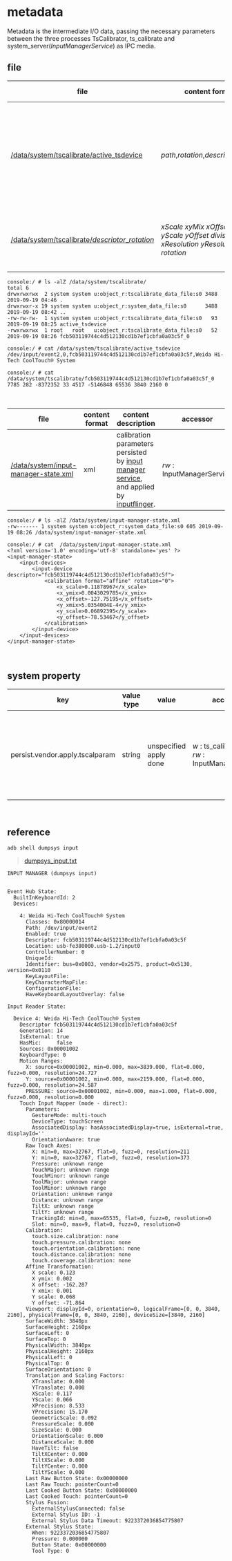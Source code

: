 # metadata
Metadata is the intermediate I/O data, passing the necessary parameters between the three processes TsCalibrator, ts_calibrate and system_server(*InputManagerService*) as IPC media.



## file

| file | content format | content description | accessor |
| --- | --- | --- | --- |
| [/data/system/tscalibrate/active_tsdevice](./device_rootdir/data/system/tscalibrate/active_tsdevice) | _path_,_rotation_,_descriptor_,_name_ | identify which touch screen is active, and record its 4 token, _path_, _rotation_, _descriptor_, _name_, that splitter is comma(_,_).   | _w_ : TsCalibrator<br/> _r_ : ts_calibrate / InputManagerService  |
| [/data/system/tscalibrate/*descriptor*_*rotation*](./device_rootdir/data/system/tscalibrate/fcb503119744c4d512130cd1b7ef1cbfa0a03c5f_0) | _xScale_ _xyMix_ _xOffset_ _yxMix_ _yScale_ _yOffset_ _divisor_ _xResolution_ _yResolution_ _rotation_ |   record 10 calibration parameters output by ts_calibrate, that splitter is space( ).    | _w_ : ts_calibrate<br />_r_ : InputManagerService |

```
console:/ # ls -alZ /data/system/tscalibrate/
total 6
drwxrwxrwx  2 system system u:object_r:tscalibrate_data_file:s0 3488 2019-09-19 04:46 .
drwxrwxr-x 19 system system u:object_r:system_data_file:s0      3488 2019-09-19 08:42 ..
-rw-rw-rw-  1 system system u:object_r:tscalibrate_data_file:s0   93 2019-09-19 08:25 active_tsdevice
-rwxrwxrwx  1 root   root   u:object_r:tscalibrate_data_file:s0   52 2019-09-19 08:26 fcb503119744c4d512130cd1b7ef1cbfa0a03c5f_0

console:/ # cat /data/system/tscalibrate/active_tsdevice
/dev/input/event2,0,fcb503119744c4d512130cd1b7ef1cbfa0a03c5f,Weida Hi-Tech CoolTouch® System

console:/ # cat /data/system/tscalibrate/fcb503119744c4d512130cd1b7ef1cbfa0a03c5f_0
7785 282 -8372352 33 4517 -5146848 65536 3840 2160 0
```

<br />


| file | content format | content description | accessor |
| --- | --- | --- | --- |
| [/data/system/input-manager-state.xml](./device_rootdir/data/system/input-manager-state.xml) | xml | calibration parameters persisted by [input manager service](http://androidxref.com/9.0.0_r3/xref/frameworks/base/services/core/java/com/android/server/input/PersistentDataStore.java), and  applied by [inputflinger](http://androidxref.com/9.0.0_r3/xref/frameworks/native/services/inputflinger/).  | _rw_ : InputManagerService |

```
console:/ # ls -alZ /data/system/input-manager-state.xml
-rw------- 1 system system u:object_r:system_data_file:s0 605 2019-09-19 08:26 /data/system/input-manager-state.xml

console:/ # cat  /data/system/input-manager-state.xml
<?xml version='1.0' encoding='utf-8' standalone='yes' ?>
<input-manager-state>
    <input-devices>
        <input-device descriptor="fcb503119744c4d512130cd1b7ef1cbfa0a03c5f">
            <calibration format="affine" rotation="0">
                <x_scale>0.11878967</x_scale>
                <x_ymix>0.0043029785</x_ymix>
                <x_offset>-127.75195</x_offset>
                <y_xmix>5.0354004E-4</y_xmix>
                <y_scale>0.06892395</y_scale>
                <y_offset>-78.53467</y_offset>
            </calibration>
        </input-device>
    </input-devices>
</input-manager-state>
```

<br />

## system property


| key       | value type | value | accessor | purpose |
| -------------------------- | ------ | ----- | --- | --- |
| persist.vendor.apply.tscalparam | string | unspecified<br />apply<br />done | _w_ : ts_calibrate<br />_rw_ : InputManagerService| control whether to command _InputManagerService_ to persisit ts_calibrate parameters for that _inputflinger_ can apply touch screen calibration(apply _AffineTransform_.). |


<br />

## reference
```
adb shell dumpsys input
```
>[dumpsys_input.txt](./dumpsys_input.txt)

```
INPUT MANAGER (dumpsys input)


Event Hub State:
  BuiltInKeyboardId: 2
  Devices:

    4: Weida Hi-Tech CoolTouch® System
      Classes: 0x80000014
      Path: /dev/input/event2
      Enabled: true
      Descriptor: fcb503119744c4d512130cd1b7ef1cbfa0a03c5f
      Location: usb-fe380000.usb-1.2/input0
      ControllerNumber: 0
      UniqueId:
      Identifier: bus=0x0003, vendor=0x2575, product=0x5130, version=0x0110
      KeyLayoutFile:
      KeyCharacterMapFile:
      ConfigurationFile:
      HaveKeyboardLayoutOverlay: false

Input Reader State:

  Device 4: Weida Hi-Tech CoolTouch® System
    Descriptor fcb503119744c4d512130cd1b7ef1cbfa0a03c5f
    Generation: 14
    IsExternal: true
    HasMic:     false
    Sources: 0x00001002
    KeyboardType: 0
    Motion Ranges:
      X: source=0x00001002, min=0.000, max=3839.000, flat=0.000, fuzz=0.000, resolution=24.727
      Y: source=0x00001002, min=0.000, max=2159.000, flat=0.000, fuzz=0.000, resolution=24.587
      PRESSURE: source=0x00001002, min=0.000, max=1.000, flat=0.000, fuzz=0.000, resolution=0.000
    Touch Input Mapper (mode - direct):
      Parameters:
        GestureMode: multi-touch
        DeviceType: touchScreen
        AssociatedDisplay: hasAssociatedDisplay=true, isExternal=true, displayId=''
        OrientationAware: true
      Raw Touch Axes:
        X: min=0, max=32767, flat=0, fuzz=0, resolution=211
        Y: min=0, max=32767, flat=0, fuzz=0, resolution=373
        Pressure: unknown range
        TouchMajor: unknown range
        TouchMinor: unknown range
        ToolMajor: unknown range
        ToolMinor: unknown range
        Orientation: unknown range
        Distance: unknown range
        TiltX: unknown range
        TiltY: unknown range
        TrackingId: min=0, max=65535, flat=0, fuzz=0, resolution=0
        Slot: min=0, max=9, flat=0, fuzz=0, resolution=0
      Calibration:
        touch.size.calibration: none
        touch.pressure.calibration: none
        touch.orientation.calibration: none
        touch.distance.calibration: none
        touch.coverage.calibration: none
      Affine Transformation:
        X scale: 0.123
        X ymix: 0.002
        X offset: -162.287
        Y xmix: 0.001
        Y scale: 0.068
        Y offset: -71.864
      Viewport: displayId=0, orientation=0, logicalFrame=[0, 0, 3840, 2160], physicalFrame=[0, 0, 3840, 2160], deviceSize=[3840, 2160]
      SurfaceWidth: 3840px
      SurfaceHeight: 2160px
      SurfaceLeft: 0
      SurfaceTop: 0
      PhysicalWidth: 3840px
      PhysicalHeight: 2160px
      PhysicalLeft: 0
      PhysicalTop: 0
      SurfaceOrientation: 0
      Translation and Scaling Factors:
        XTranslate: 0.000
        YTranslate: 0.000
        XScale: 0.117
        YScale: 0.066
        XPrecision: 8.533
        YPrecision: 15.170
        GeometricScale: 0.092
        PressureScale: 0.000
        SizeScale: 0.000
        OrientationScale: 0.000
        DistanceScale: 0.000
        HaveTilt: false
        TiltXCenter: 0.000
        TiltXScale: 0.000
        TiltYCenter: 0.000
        TiltYScale: 0.000
      Last Raw Button State: 0x00000000
      Last Raw Touch: pointerCount=0
      Last Cooked Button State: 0x00000000
      Last Cooked Touch: pointerCount=0
      Stylus Fusion:
        ExternalStylusConnected: false
        External Stylus ID: -1
        External Stylus Data Timeout: 9223372036854775807
      External Stylus State:
        When: 9223372036854775807
        Pressure: 0.000000
        Button State: 0x00000000
        Tool Type: 0
```
